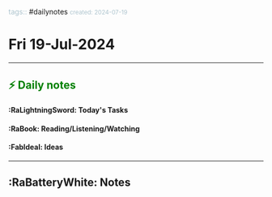 <font color="#ADC4CE">tags::</font> #dailynotes
<font color="#ADC4CE"><small>created: 2024-07-19</small></font>

# Fri 19-Jul-2024

---
## <font style="color:green"> ⚡ Daily notes</font>

#### :RaLightningSword: Today's Tasks


#### :RaBook: Reading/Listening/Watching

#### :FabIdeal: Ideas

--- 
## :RaBatteryWhite:  Notes



